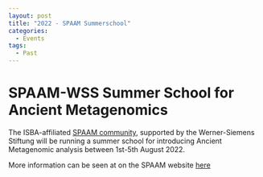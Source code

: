 ```yaml
---
layout: post
title: "2022 - SPAAM Summerschool"
categories:
  - Events
tags:
  - Past
---
```


# SPAAM-WSS Summer School for Ancient Metagenomics

The ISBA-affiliated [SPAAM community](https://spaam-community.github.io),
supported by the Werner-Siemens Stiftung will be running a summer school for
introducing Ancient Metagenomic analysis between 1st-5th August 2022.

More information can be seen at on the SPAAM website [here](https://spaam-community.github.io/wss-summer-school/#/2022/)
